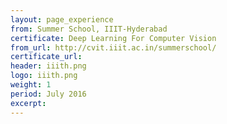 ```yaml
---
layout: page_experience
from: Summer School, IIIT-Hyderabad
certificate: Deep Learning For Computer Vision
from_url: http://cvit.iiit.ac.in/summerschool/
certificate_url:
header: iiith.png
logo: iiith.png
weight: 1
period: July 2016
excerpt: 
---
```

